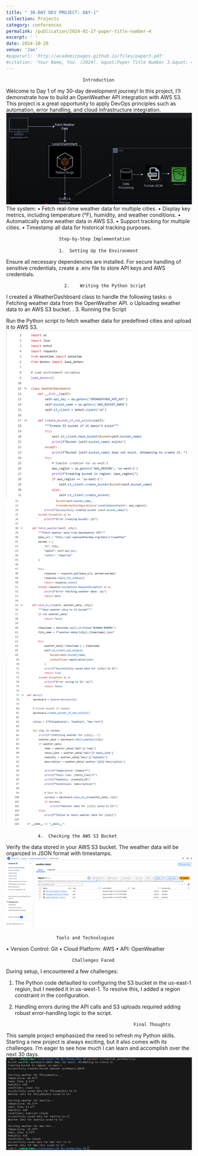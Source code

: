 ```yaml
---
title: " 30-DAY DEV PROJECT: DAY-1"
collection: Projects
category: conferences
permalink: /publication/2024-02-17-paper-title-number-4
excerpt: ' '
date: 2024-10-20
venue: 'Jan'
#paperurl: 'http://academicpages.github.io/files/paper3.pdf'
#citation: 'Your Name, You. (2024). &quot;Paper Title Number 3.&quot; <i>GitHub Journal of Bugs</i>. 1(3).'
---
```


                                 Introduction
Welcome to Day 1 of my 30-day development journey! In this project, I’ll demonstrate how to build an OpenWeather API integration with AWS S3. This project is a great opportunity to apply DevOps principles such as automation, error handling, and cloud infrastructure integration.
    ![Profile Image](/images/hh1.png)
                      The system:
•	Fetch real-time weather data for multiple cities.
•	Display key metrics, including temperature (°F), humidity, and weather conditions.
•	Automatically store weather data in AWS S3.
•	Support tracking for multiple cities.
•	Timestamp all data for historical tracking purposes.

                        Step-by-Step Implementation

                        1.	Setting Up the Environment
Ensure all necessary dependencies are installed. For secure handling of sensitive credentials, create a .env file to store API keys and AWS credentials.

                          2.	Writing the Python Script

I created a WeatherDashboard class to handle the following tasks:
o	Fetching weather data from the OpenWeather API.
o	Uploading weather data to an AWS S3 bucket.
.
                     3.	Running the Script 

Run the Python script to fetch weather data for predefined cities and upload it to AWS S3.
![Profile Image](/images/hh2.png)
![Profile Image](/images/hh3.png)
![Profile Image](/images/hh4.png)

                4.	Checking the AWS S3 Bucket 

Verify the data stored in your AWS S3 bucket. The weather data will be organized in JSON format with timestamps.
![Profile Image](/images/hh5.png)

                       Tools and Technologies
•	Version Control: Git
•	Cloud Platform: AWS
•	API: OpenWeather

                             Challenges Faced 

During setup, I encountered a few challenges:

1.	The Python code defaulted to configuring the S3 bucket in the us-east-1 region, but I needed it in us-west-1. To resolve this, I added a region constraint in the configuration.

2.	Handling errors during the API calls and S3 uploads required adding robust error-handling logic to the script.

                                                     Final Thoughts
This sample project emphasized the need to refresh my Python skills. Starting a new project is always exciting, but it also comes with its challenges. I’m eager to see how much I can learn and accomplish over the next 30 days.
![Profile Image](/images/hh6.png)


                                       
                                       




